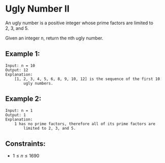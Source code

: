 # Ugly Number II

An ugly number is a positive integer whose prime factors are limited to  
2, 3, and 5.

Given an integer n, return the nth ugly number.

 

## Example 1:

    Input: n = 10
    Output: 12
    Explanation: 
        [1, 2, 3, 4, 5, 6, 8, 9, 10, 12] is the sequence of the first 10 
            ugly numbers.


## Example 2:

    Input: n = 1
    Output: 1
    Explanation: 
        1 has no prime factors, therefore all of its prime factors are 
            limited to 2, 3, and 5.


 

## Constraints:

* $1 \le n \le 1690$

